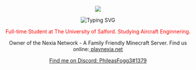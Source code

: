 <p align="center">
  <img src="https://avatars.githubusercontent.com/u/76670678?s=400&u=46adf4fbee62843a5028279a6b38a3eee890f24a&v=4"/>
</p>

<p align="center" href="https://git.io/typing-svg"><img src="https://readme-typing-svg.demolab.com?font=Lobster&pause=5&color=87CEEB&center=true&vCenter=true&width=435&lines=You'll Never Walk Alone" alt="Typing SVG" />
  
<p style="color:red">
  Full-time Student at The University of Salford. Studying Aircraft Enginnering. 
</p>
<p align="center">
  Owner of the Nexia Network - A Family Friendly Minecraft Server. Find us online:<a href="https://playnexia.net"> playnexia.net
</p>
<p align="center">
  Find me on Discord: PhileasFogg3#1379
</p> 
